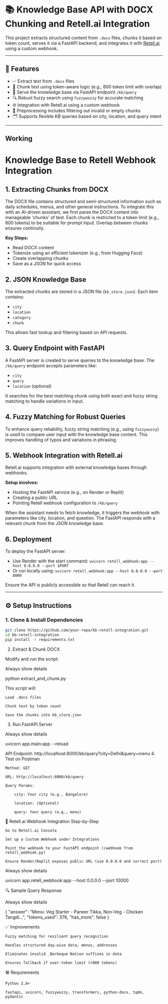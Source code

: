 # 📚 Knowledge Base API with DOCX Chunking and Retell.ai Integration

This project extracts structured content from `.docx` files, chunks it based on token count, serves it via a FastAPI backend, and integrates it with [Retell.ai](https://www.retellai.com) using a custom webhook.

---

## 🔧 Features

- ✅ Extract text from `.docx` files
- 🧩 Chunk text using token-aware logic (e.g., 800 token limit with overlap)
- 🚀 Serve the knowledge base via FastAPI endpoint `/kb/query`
- 🔍 Robust fuzzy search using `fuzzywuzzy` for accurate matching
- 🌐 Integration with Retell.ai using a custom webhook
- 📝 Preprocessing includes filtering out invalid or empty chunks
- 🗂 Supports flexible KB queries based on city, location, and query intent

---

## Working

# Knowledge Base to Retell Webhook Integration

## 1. Extracting Chunks from DOCX

The DOCX file contains structured and semi-structured information such as daily schedules, menus, and other general instructions. To integrate this with an AI-driven assistant, we first parse the DOCX content into manageable 'chunks' of text. Each chunk is restricted to a token limit (e.g., 800 tokens) to be suitable for prompt input. Overlap between chunks ensures continuity.

**Key Steps:**

* Read DOCX content
* Tokenize using an efficient tokenizer (e.g., from Hugging Face)
* Create overlapping chunks
* Save as a JSON for quick access

## 2. JSON Knowledge Base

The extracted chunks are stored in a JSON file (`kb_store.json`). Each item contains:

* `city`
* `location`
* `category`
* `chunk`

This allows fast lookup and filtering based on API requests.

## 3. Query Endpoint with FastAPI

A FastAPI server is created to serve queries to the knowledge base. The `/kb/query` endpoint accepts parameters like:

* `city`
* `query`
* `location` (optional)

It searches for the best matching chunk using both exact and fuzzy string matching to handle variations in input.

## 4. Fuzzy Matching for Robust Queries

To enhance query reliability, fuzzy string matching (e.g., using `fuzzywuzzy`) is used to compare user input with the knowledge base content. This improves handling of typos and variations in phrasing.

## 5. Webhook Integration with Retell.ai

Retell.ai supports integration with external knowledge bases through webhooks.

**Setup involves:**

* Hosting the FastAPI service (e.g., on Render or Replit)
* Creating a public URL
* Pointing Retell webhook configuration to `/kb/query`

When the assistant needs to fetch knowledge, it triggers the webhook with parameters like city, location, and question. The FastAPI responds with a relevant chunk from the JSON knowledge base.

## 6. Deployment

To deploy the FastAPI server:

* Use Render with the start command: `uvicorn retell_webhook:app --host 0.0.0.0 --port $PORT`
* Or run locally using: `uvicorn retell_webhook:app --host 0.0.0.0 --port 8000`

Ensure the API is publicly accessible so that Retell can reach it.

---


## ⚙️ Setup Instructions

### 1. Clone & Install Dependencies

```bash
git clone https://github.com/your-repo/kb-retell-integration.git
cd kb-retell-integration
pip install -r requirements.txt
```

2. Extract & Chunk DOCX

Modify and run the script:

Always show details

python extract_and_chunk.py

This script will:

    Load .docx files

    Chunk text by token count

    Save the chunks into kb_store.json

3. Run FastAPI Server

Always show details

uvicorn app.main:app --reload

API Endpoint: http://localhost:8000/kb/query?city=Delhi&query=menu
4. Test on Postman

    Method: GET

    URL: http://localhost:8000/kb/query

    Query Params:

        city: Your city (e.g., Bangalore)

        location: (Optional)

        query: Your query (e.g., menu)

🔗 Retell.ai Webhook Integration
Step-by-Step

    Go to Retell.ai Console

    Set up a Custom Webhook under Integrations

    Point the webhook to your FastAPI endpoint (/webhook from retell_webhook.py)

    Ensure Render/Replit exposes public URL (use 0.0.0.0 and correct port)

Always show details

uvicorn app.retell_webhook:app --host 0.0.0.0 --port 10000

🔍 Sample Query Response

Always show details

{
  "answer": "Menu: Veg Starter - Paneer Tikka, Non-Veg - Chicken Tangdi...",
  "tokens_used": 376,
  "has_more": false
}

✅ Improvements

    Fuzzy matching for resilient query recognition

    Handles structured day-wise data, menus, addresses

    Eliminates invalid _Barbeque Nation suffixes in data

    Ensures fallback if over-token limit (>800 tokens)

🛠 Requirements

    Python 3.8+

    fastapi, uvicorn, fuzzywuzzy, transformers, python-docx, tqdm, pydantic
